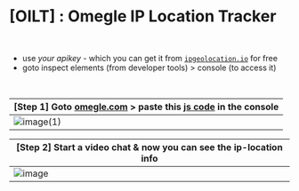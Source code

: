 # [OILT] : Omegle IP Location Tracker

<br>

- use _your apikey_ - which you can get it from [`ipgeolocation.io`](ipgeolocation.io) for free 
- goto inspect elements (from developer tools) > console (to access it)

<br>
 
| [Step 1] Goto [omegle.com](omegle.com) > paste this [js code](https://raw.githubusercontent.com/Divinemonk/oilt/m41n/oilt.js) in the console |
|---|
|![image(1)](https://github.com/Divinemonk/oilt/assets/82360546/b996b9da-5ec8-4717-9ef4-4ca2c8f1cdaf)|




| [Step 2] Start a video chat & now you can see the ip-location info |
|---|
|![image](https://github.com/Divinemonk/oilt/assets/82360546/0a727765-e1ce-4763-9a42-de29a0fa5591)|
